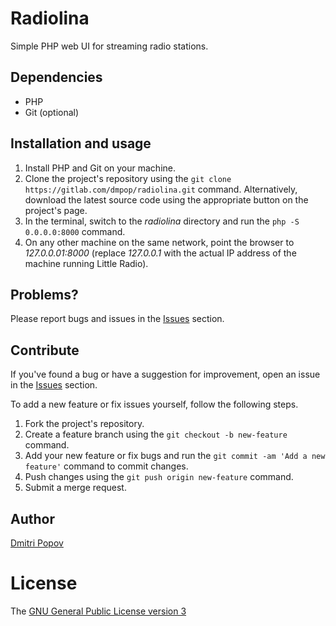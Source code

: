 # Radiolina

Simple PHP web UI for streaming radio stations.

## Dependencies

- PHP
- Git (optional)

## Installation and usage

1. Install PHP and Git on your machine.
2. Clone the project's repository using the `git clone https://gitlab.com/dmpop/radiolina.git` command. Alternatively, download the latest source code using the appropriate button on the project's page.
3. In the terminal, switch to the _radiolina_ directory and run the `php -S 0.0.0.0:8000` command.
4. On any other machine on the same network, point the browser to _127.0.0.01:8000_  (replace _127.0.0.1_ with the actual IP address of the machine running Little Radio).

## Problems?

Please report bugs and issues in the [Issues](https://gitlab.com/dmpop/radiolina/issues) section.

## Contribute

If you've found a bug or have a suggestion for improvement, open an issue in the [Issues](https://gitlab.com/dmpop/radiolina/issues) section.

To add a new feature or fix issues yourself, follow the following steps.

1. Fork the project's repository.
2. Create a feature branch using the `git checkout -b new-feature` command.
3. Add your new feature or fix bugs and run the `git commit -am 'Add a new feature'` command to commit changes.
4. Push changes using the `git push origin new-feature` command.
5. Submit a merge request.

## Author

[Dmitri Popov](https://www.tokyoma.de/)

# License

The [GNU General Public License version 3](http://www.gnu.org/licenses/gpl-3.0.en.html)
